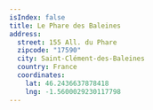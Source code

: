 ```yaml
---
isIndex: false
title: Le Phare des Baleines
address:
  street: 155 All. du Phare
  zipcode: "17590"
  city: Saint-Clément-des-Baleines
  country: France
  coordinates:
    lat: 46.2436637878418
    lng: -1.5600029230117798
---
```

  